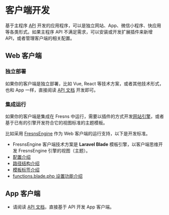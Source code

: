 # 客户端开发

基于主程序 [API](../../api/) 开发的应用程序，可以是独立网站、App、微信小程序、快应用等各类形式。如果主程序 API 不满足需求，可以安装或开发扩展插件来新增 API，或者管理客户端的相关配置。

## Web 客户端

### 独立部署

如果你的客户端是独立部署，比如 Vue, React 等技术方案，或者其他技术形式，也和 App 一样，直接阅读 [API 文档](../../api/) 开发即可。

### 集成运行

如果你的客户端是集成在 Fresns 中运行，需要以插件的方式开发[网站引擎](../plugin/engine.md)，或者基于已有的引擎开发符合它的视图标准的主题模板。

比如采用 [FresnsEngine](https://marketplace.fresns.com/zh-Hans/open-source/detail/FresnsEngine) 作为 Web 客户端的运行支持，以下是开发标准。

- FresnsEngine 客户端技术方案是 **Laravel Blade** 模板引擎，以客户端思维开发 FresnsEngine 引擎的视图（主题）。
- [配置介绍](../theme/)
- [路径结构介绍](../theme/structure.md)
- [模板标签介绍](../theme/tags.md)
- [functions.blade.php 设置功能介绍](../theme/functions.md)

## App 客户端

- 请阅读 [API 文档](../../api/)，直接基于 API 开发 App 客户端。
